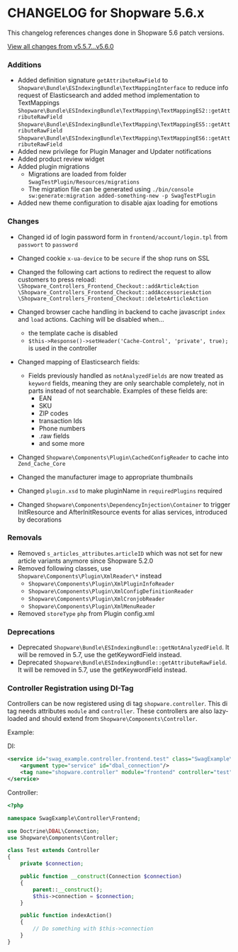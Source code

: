 # CHANGELOG for Shopware 5.6.x

This changelog references changes done in Shopware 5.6 patch versions.

[View all changes from v5.5.7...v5.6.0](https://github.com/shopware/shopware/compare/v5.5.7...v5.6.0)

### Additions

* Added definition signature `getAttributeRawField` to `Shopware\Bundle\ESIndexingBundle\TextMappingInterface` to reduce info request of
    Elasticsearch and added method implementation to TextMappings
    `Shopware\Bundle\ESIndexingBundle\TextMapping\TextMappingES2::getAttributeRawField`
    `Shopware\Bundle\ESIndexingBundle\TextMapping\TextMappingES5::getAttributeRawField`
    `Shopware\Bundle\ESIndexingBundle\TextMapping\TextMappingES6::getAttributeRawField`
* Added new privilege for Plugin Manager and Updater notifications
* Added product review widget
* Added plugin migrations
    * Migrations are loaded from folder `SwagTestPlugin/Resources/migrations`
    * The migration file can be generated using `./bin/console sw:generate:migration added-something-new -p SwagTestPlugin`
* Added new theme configuration to disable ajax loading for emotions

### Changes

* Changed id of login password form in `frontend/account/login.tpl` from `passwort` to `password`
* Changed cookie `x-ua-device` to be `secure` if the shop runs on SSL
* Changed the following cart actions to redirect the request to allow customers to press reload:
    `\Shopware_Controllers_Frontend_Checkout::addArticleAction`
    `\Shopware_Controllers_Frontend_Checkout::addAccessoriesAction`
    `\Shopware_Controllers_Frontend_Checkout::deleteArticleAction`

* Changed browser cache handling in backend to cache javascript `index` and `load` actions. Caching will be disabled when...
    * the template cache is disabled
    * `$this->Response()->setHeader('Cache-Control', 'private', true);` is used in the controller
* Changed mapping of Elasticsearch fields:
    * Fields previously handled as `notAnalyzedFields` are now treated as `keyword` fields, meaning they are only searchable completely, not in parts instead of not searchable. Examples of these fields are:
        * EAN
        * SKU
        * ZIP codes
        * transaction Ids
        * Phone numbers
        * .raw fields
        * and some more

* Changed `Shopware\Components\Plugin\CachedConfigReader` to cache into `Zend_Cache_Core`
* Changed the manufacturer image to appropriate thumbnails
* Changed `plugin.xsd` to make pluginName in `requiredPlugins` required
* Changed `Shopware\Components\DependencyInjection\Container` to trigger InitResource and AfterInitResource events for alias services, introduced by decorations

### Removals

* Removed `s_articles_attributes`.`articleID` which was not set for new article variants anymore since Shopware 5.2.0
* Removed following classes, use `Shopware\Components\Plugin\XmlReader\*` instead
    * `Shopware\Components\Plugin\XmlPluginInfoReader`
    * `Shopware\Components\Plugin\XmlConfigDefinitionReader`
    * `Shopware\Components\Plugin\XmlCronjobReader`
    * `Shopware\Components\Plugin\XmlMenuReader`
* Removed `storeType` `php` from Plugin config.xml

### Deprecations

* Deprecated `Shopware\Bundle\ESIndexingBundle::getNotAnalyzedField`. It will be removed in 5.7, use the getKeywordField instead.
* Deprecated `Shopware\Bundle\ESIndexingBundle::getAttributeRawField`. It will be removed in 5.7, use the getKeywordField instead.


### Controller Registration using DI-Tag

Controllers can be now registered using di tag ``shopware.controller``. This di tag needs attributes `module` and `controller`. These controllers are also lazy-loaded and should extend from `Shopware\Components\Controller`.

Example:

DI:

```xml
<service id="swag_example.controller.frontend.test" class="SwagExample\Controller\Frontend\Test">
    <argument type="service" id="dbal_connection"/>
    <tag name="shopware.controller" module="frontend" controller="test"/>
</service>
```

Controller:

```php
<?php

namespace SwagExample\Controller\Frontend;

use Doctrine\DBAL\Connection;
use Shopware\Components\Controller;

class Test extends Controller
{
    private $connection;

    public function __construct(Connection $connection)
    {
        parent::__construct();
        $this->connection = $connection;
    }

    public function indexAction()
    {
        // Do something with $this->connection
    }
}
```
